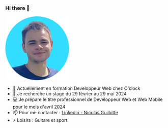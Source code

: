 ### Hi there 👋

<img src="https://github.com/nicolas-guillotte/nicolas-guillotte/blob/main/img/profil-modified.png" alt="Profil picture" width="200"/>

- 🔭 Actuellement en formation Developpeur Web chez O'clock
- 🔎 Je recherche un stage du 29 février au 29 mai 2024
- 💻 Je prépare le titre professionnel de Developpeur Web et Web Mobile pour le mois d'avril 2024
- 📫 Pour me contacter :  [Linkedin - Nicolas Guillotte](https://www.linkedin.com/in/nicolas-guillotte/)
- ⚡ Loisirs : Guitare et sport
